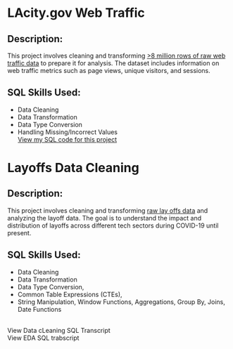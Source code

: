 #  LAcity.gov Web Traffic
## Description: 
This project involves cleaning and transforming [>8 million rows of raw web traffic data](https://www.kaggle.com/datasets/cityofLA/lacity.org-website-traffic/data) to prepare it for analysis. The dataset includes information on web traffic metrics such as page views, unique visitors, and sessions.
## SQL Skills Used:
- Data Cleaning
- Data Transformation
- Data Type Conversion
- Handling Missing/Incorrect Values
<br/>[View my SQL code for this project](https://github.com/LanBuiNNgoc/SQL--Projects/blob/main/SQL%20code%20LAV%20Project)

#  Layoffs Data Cleaning
## Description: 
This project involves cleaning and transforming [raw lay offs data](https://github.com/LanBuiNNgoc/SQL--Projects/blob/main/layoffs.csv) and analyzing the layoff data. The goal is to understand the impact and distribution of layoffs across different tech sectors during COVID-19 until present.
## SQL Skills Used: 
- Data Cleaning
-  Data Transformation
-  Data Type Conversion,
-  Common Table Expressions (CTEs),
-  String Manipulation, Window Functions, Aggregations, Group By, Joins, Date Functions

<br/> View Data cLeaning SQL Transcript
<br/> View EDA SQL trabscript

